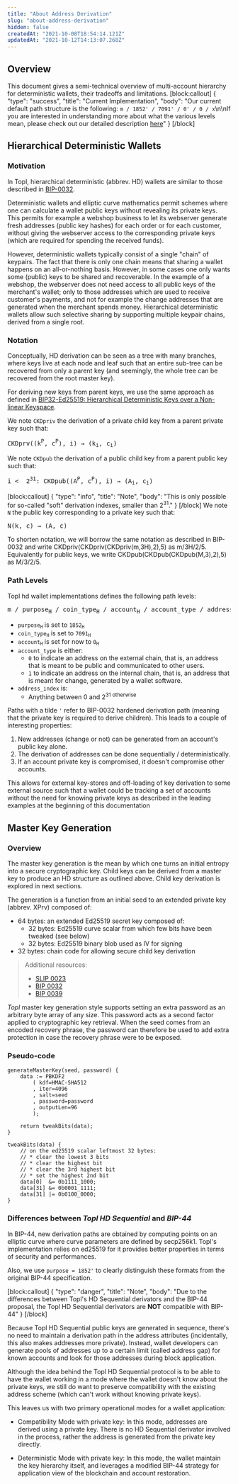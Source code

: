 ```yaml
---
title: "About Address Derivation"
slug: "about-address-derivation"
hidden: false
createdAt: "2021-10-08T18:54:14.121Z"
updatedAt: "2021-10-12T14:13:07.268Z"
---
```

## Overview

This document gives a semi-technical overview of multi-account hierarchy for deterministic wallets, their tradeoffs and limitations.
[block:callout]
{
  "type": "success",
  "title": "Current Implementation",
  "body": "Our current default path structure is the following: `m / 1852' / 7091' / 0' / 0 / x`\n\nIf you are interested in understanding more about what the various levels mean, please check out our detailed description [here](#path-levels)"
}
[/block]
## Hierarchical Deterministic Wallets 

### Motivation 

In Topl, hierarchical deterministic (abbrev. HD) wallets are similar to those described in [BIP-0032](https://github.com/bitcoin/bips/blob/master/bip-0032.mediawiki#motivation).

Deterministic wallets and elliptic curve mathematics permit schemes where one can
calculate a wallet public keys without revealing its private keys. This permits for
example a webshop business to let its webserver generate fresh addresses
(public key hashes) for each order or for each customer, without giving the
webserver access to the corresponding private keys (which are required for spending the received funds).

However, deterministic wallets typically consist of a single "chain" of
keypairs. The fact that there is only one chain means that sharing a wallet
happens on an all-or-nothing basis. However, in some cases one only wants some
(public) keys to be shared and recoverable. In the example of a webshop, the
webserver does not need access to all public keys of the merchant's wallet;
only to those addresses which are used to receive customer's payments, and not
for example the change addresses that are generated when the merchant spends
money. Hierarchical deterministic wallets allow such selective sharing by
supporting multiple keypair chains, derived from a single root. 

### Notation

Conceptually, HD derivation can be seen as a tree with many branches, where keys
live at each node and leaf such that an entire sub-tree can be recovered from 
only a parent key (and seemingly, the whole tree can be recovered from the root 
master key). 

For deriving new keys from parent keys, we use the same approach as defined in
[BIP32-Ed25519: Hierarchical Deterministic Keys over a Non-linear
Keyspace](https://cardanolaunch.com/assets/Ed25519_BIP.pdf).

We note `CKDpriv` the derivation of a private child key from a parent private key such that:

<pre>
CKDprv((k<sup>P</sup>, c<sup>P</sup>), i) → (k<sub>i</sub>, c<sub>i</sub>)
</pre>

We note `CKDpub` the derivation of a public child key from a parent public key such that:

<pre>
i <  2<sup>31</sup>: CKDpub((A<sup>P</sup>, c<sup>P</sup>), i) → (A<sub>i</sub>, c<sub>i</sub>)
</pre>

[block:callout]
{
  "type": "info",
  "title": "Note",
  "body": "This is only possible for so-called \"soft\" derivation indexes, smaller than 2<sup>31</sup>."
}
[/block]
We note `N` the public key corresponding to a private key such that:

<pre>
N(k, c) → (A, c) 
</pre>

To shorten notation, we will borrow the same notation as described in BIP-0032
and write CKDpriv(CKDpriv(CKDpriv(m,3H),2),5) as m/3H/2/5. Equivalently for
public keys, we write CKDpub(CKDpub(CKDpub(M,3),2),5) as M/3/2/5. 


### Path Levels

Topl hd wallet implementations defines the following path levels:

<pre>
m / purpose<sub>H</sub> / coin_type<sub>H</sub> / account<sub>H</sub> / account_type / address_index
</pre>

- <code>purpose<sub>H</sub></code> is set to <code>1852<sub>H</sub></code>
- <code>coin_type<sub>H</sub></code> is set to <code>7091<sub>H</sub></code>
- <code>account<sub>H</sub></code> is set for now to <code>0<sub>H</sub></code>
- <code>account_type</code> is either:
  - `0` to indicate an address on the external chain, that is, an address 
    that is meant to be public and communicated to other users. 
  - `1` to indicate an address on the internal chain, that is, an address
    that is meant for change, generated by a wallet software.
- <code>address_index</code> is: 
  - Anything between 0 and 2<sup>31 otherwise

Paths with a tilde `'` refer to BIP-0032 hardened derivation path (meaning that
the private key is required to derive children). This leads to a couple of
interesting properties:

1. New addresses (change or not) can be generated from an account's public key alone.
1. The derivation of addresses can be done sequentially / deterministically. 
1. If an account private key is compromised, it doesn't compromise other accounts. 

This allows for external key-stores and off-loading of key derivation to some
external source such that a wallet could be tracking a set of accounts without
the need for knowing private keys as described in the leading examples at the beginning of this documentation



## Master Key Generation

### Overview

The master key generation is the mean by which one turns an initial entropy into 
a secure cryptographic key. Child keys can be derived from a master key to produce
an HD structure as outlined above. Child key derivation is explored in next sections.

The generation is a function from an initial
seed to an extended private key (abbrev. XPrv) composed of:

- 64 bytes: an extended Ed25519 secret key composed of:
    - 32 bytes: Ed25519 curve scalar from which few bits have been tweaked (see below)
    - 32 bytes: Ed25519 binary blob used as IV for signing
- 32 bytes: chain code for allowing secure child key derivation

> Additional resources:
> 
> - [SLIP 0023](https://github.com/satoshilabs/slips/blob/master/slip-0023.md)
> - [BIP 0032](https://github.com/bitcoin/bips/blob/master/bip-0032.mediawiki)
> - [BIP 0039](https://github.com/bitcoin/bips/blob/master/bip-0039.mediawiki)

_Topl_ master key generation style supports setting an extra password as an arbitrary 
byte array of any size. This password acts as a second factor applied to cryptographic key 
retrieval. When the seed comes from an encoded recovery phrase, the password can therefore
be used to add extra protection in case the recovery phrase were to be exposed.

### Pseudo-code

```
generateMasterKey(seed, password) {
    data := PBKDF2
        ( kdf=HMAC-SHA512
        , iter=4096
        , salt=seed
        , password=password
        , outputLen=96
        );

    return tweakBits(data);
}

tweakBits(data) {
    // on the ed25519 scalar leftmost 32 bytes:
    // * clear the lowest 3 bits
    // * clear the highest bit
    // * clear the 3rd highest bit
    // * set the highest 2nd bit
    data[0]  &= 0b1111_1000;
    data[31] &= 0b0001_1111;
    data[31] |= 0b0100_0000;
}
```

### Differences between *Topl HD Sequential* and *BIP-44*

In BIP-44, new derivation paths are obtained by computing points on an elliptic
curve where curve parameters are defined by secp256k1. Topl's implementation
relies on ed25519 for it provides better properties in terms of security and 
performances. 

Also, we use `purpose = 1852'` to clearly distinguish these formats from the original BIP-44 specification. 


[block:callout]
{
  "type": "danger",
  "title": "Note",
  "body": "Due to the differences between Topl's HD Sequential derivators and the BIP-44 proposal, the Topl HD Sequential derivators are **NOT** compatible with BIP-44"
}
[/block]

Because Topl HD Sequential public keys are generated in sequence, there's
no need to maintain a derivation path in the address attributes (incidentally,
this also makes addresses more private). Instead, wallet developers can generate pools of
addresses up to a certain limit (called address gap) for known accounts and
look for those addresses during block application. 

Although the idea behind the Topl HD Sequential protocol is to be able to have the wallet
working in a mode where the wallet doesn't know about the private keys, we still 
do want to preserve compatibility with the existing address scheme (which can't 
work without knowing private keys). 

This leaves us with two primary operational modes for a wallet application:

- Compatibility Mode with private key: In this mode, addresses are derived
  using a private key. There is no HD Sequential derivator involved in the process, rather the address is generated from the private key directly.  

- Deterministic Mode with private key: In
  this mode, the wallet maintain the key hierarchy itself, and leverages a modified BIP-44 strategy
  for application view of the blockchain and account restoration.